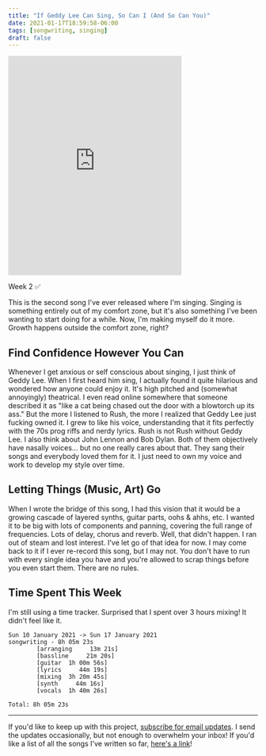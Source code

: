 ```yaml
---
title: "If Geddy Lee Can Sing, So Can I (And So Can You)"
date: 2021-01-17T18:59:58-06:00
tags: [songwriting, singing]
draft: false
---
```


<iframe style="border: 0; width: 350px; height: 442px;" src="https://bandcamp.com/EmbeddedPlayer/track=4070601635/size=large/bgcol=ffffff/linkcol=0687f5/tracklist=false/transparent=true/" seamless><a href="https://adriennefranke.bandcamp.com/track/stuck-demo">Stuck (Demo) by Adrienne Franke</a></iframe>

Week 2 ✅

This is the second song I've ever released where I'm singing. Singing is something entirely out of my comfort zone, but it's also something I've been wanting to start doing for a while. Now, I'm making myself do it more. Growth happens outside the comfort zone, right? 

## Find Confidence However You Can
Whenever I get anxious or self conscious about singing, I just think of Geddy Lee. When I first heard him sing, I actually found it quite hilarious and wondered how anyone could enjoy it. It's high pitched and (somewhat annoyingly) theatrical. I even read online somewhere that someone described it as "like a cat being chased out the door with a blowtorch up its ass." But the more I listened to Rush, the more I realized that Geddy Lee just fucking owned it. I grew to like his voice, understanding that it fits perfectly with the 70s prog riffs and nerdy lyrics. Rush is not Rush without Geddy Lee. I also think about John Lennon and Bob Dylan. Both of them objectively have nasally voices... but no one really cares about that. They sang their songs and everybody loved them for it. I just need to own my voice and work to develop my style over time.

## Letting Things (Music, Art) Go
When I wrote the bridge of this song, I had this vision that it would be a growing cascade of layered synths, guitar parts, oohs & ahhs, etc. I wanted it to be big with lots of components and panning, covering the full range of frequencies. Lots of delay, chorus and reverb. Well, that didn't happen. I ran out of steam and lost interest. I've let go of that idea for now. I may come back to it if I ever re-record this song, but I may not. You don't have to run with every single idea you have and you're allowed to scrap things before you even start them. There are no rules.

## Time Spent This Week

I'm still using a time tracker. Surprised that I spent over 3 hours mixing! It didn't feel like it.

```
Sun 10 January 2021 -> Sun 17 January 2021
songwriting - 8h 05m 23s
        [arranging     13m 21s]
        [bassline     21m 20s]
        [guitar  1h 00m 56s]
        [lyrics     44m 19s]
        [mixing  3h 20m 45s]
        [synth     44m 16s]
        [vocals  1h 40m 26s]

Total: 8h 05m 23s
```

* * *

If you'd like to keep up with this project, [subscribe for email updates](https://tinyletter.com/writingasongaweek). I send the updates occasionally, but not enough to overwhelm your inbox! If you'd like a list of all the songs I've written so far, [here's a link](https://writingasongaweek.com/posts/2021-epochs/)!
